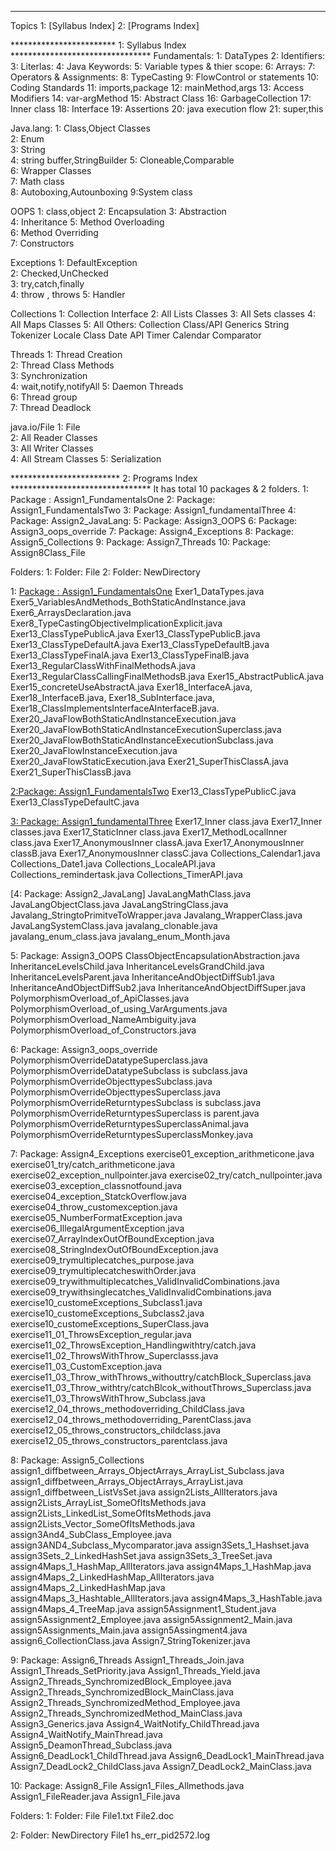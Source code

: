 ******************************************************************************
Topics
1: [Syllabus Index]
2: [Programs Index]

************************ 1: Syllabus Index ********************************
Fundamentals:
1: DataTypes
2: Identifiers:
3: Literlas: 
4: Java Keywords: 
5: Variable types & thier scope: 
6: Arrays:
7: Operators & Assignments: 
8: TypeCasting
9: FlowControl or statements
10: Coding Standards
11: imports,package
12: mainMethod,args
13: Access Modifiers 
14: var-argMethod 
15: Abstract Class
16: GarbageCollection 
17: Inner class
18: Interface
19: Assertions
20: java execution flow 
21: super,this

Java.lang:
1: Class,Object Classes          
2: Enum                                  
3: String                          
4: string buffer,StringBuilder
5: Cloneable,Comparable      
6: Wrapper Classes           
7: Math class                
8: Autoboxing,Autounboxing
9:System class 

OOPS
1: class,object
2: Encapsulation
3: Abstraction              
4: Inheritance
5: Method Overloading       
6: Method Overriding      
7: Constructors         

Exceptions
1: DefaultException             
2: Checked,UnChecked      
3: try,catch,finally      
4: throw , throws
5: Handler

Collections
1: Collection Interface
2: All Lists Classes
3: All Sets classes
4: All Maps Classes
5: All Others:
Collection Class/API
Generics
String Tokenizer
Locale Class
Date API
Timer
Calendar
Comparator

Threads
1: Thread Creation               
2: Thread Class Methods      
3: Synchronization     
4: wait,notify,notifyAll
5: Daemon Threads              
6: Thread group                     
7: Thread Deadlock

java.io/File
1: File                                         
2: All Reader Classes          
3: All Writer Classes       
4: All Stream Classes
5: Serialization

************************* 2: Programs Index ********************************
It has total 10 packages & 2 folders.
1: Package : Assign1_FundamentalsOne
2: Package: Assign1_FundamentalsTwo
3: Package: Assign1_fundamentalThree
4: Package: Assign2_JavaLang:
5: Package: Assign3_OOPS
6: Package: Assign3_oops_override
7: Package: Assign4_Exceptions
8: Package: Assign5_Collections
9: Package: Assign7_Threads
10: Package: Assign8Class_File

Folders:
1: Folder: File
2: Folder: NewDirectory

1: [Package : Assign1_FundamentalsOne](Javaassignment/src/Assign1_fundamentalsOne)
Exer1_DataTypes.java
Exer5_VariablesAndMethods_BothStaticAndInstance.java
Exer6_ArraysDeclaration.java
Exer8_TypeCastingObjectiveImplicationExplicit.java
Exer13_ClassTypePublicA.java
Exer13_ClassTypePublicB.java
Exer13_ClassTypeDefaultA.java
Exer13_ClassTypeDefaultB.java
Exer13_ClassTypeFinalA.java
Exer13_ClassTypeFinalB.java
Exer13_RegularClassWithFinalMethodsA.java
Exer13_RegularClassCallingFinalMethodsB.java
Exer15_AbstractPublicA.java
Exer15_concreteUseAbstractA.java
Exer18_InterfaceA.java, 
Exer18_InterfaceB.java, 
Exer18_SubInterface.java, 
Exer18_ClassImplementsInterfaceAInterfaceB.java.
Exer20_JavaFlowBothStaticAndInstanceExecution.java
Exer20_JavaFlowBothStaticAndInstanceExecutionSuperclass.java
Exer20_JavaFlowBothStaticAndInstanceExecutionSubclass.java
Exer20_JavaFlowInstanceExecution.java
Exer20_JavaFlowStaticExecution.java
Exer21_SuperThisClassA.java
Exer21_SuperThisClassB.java

[2:Package: Assign1_FundamentalsTwo](Javaassignment/src/Assign1_fundamentalsTwo)
Exer13_ClassTypePublicC.java
Exer13_ClassTypeDefaultC.java

[3: Package: Assign1_fundamentalThree](Javaassignment/src/Assign1_fundamentalsThree)
Exer17_Inner class.java
Exer17_Inner classes.java
Exer17_StaticInner class.java
Exer17_MethodLocalInner class.java
Exer17_AnonymousInner classA.java
Exer17_AnonymousInner classB.java
Exer17_AnonymousInner classC.java
Collections_Calendar1.java
Collections_Date1.java
Collections_LocaleAPI.java
Collections_remindertask.java
Collections_TimerAPI.java

[4: Package: Assign2_JavaLang]
JavaLangMathClass.java
JavaLangObjectClass.java
JavaLangStringClass.java
Javalang_StringtoPrimitveToWrapper.java
Javalang_WrapperClass.java
JavaLangSystemClass.java
javalang_clonable.java
javalang_enum_class.java
javalang_enum_Month.java

5: Package: Assign3_OOPS
ClassObjectEncapsulationAbstraction.java
InheritanceLevelsChild.java
InheritanceLevelsGrandChild.java
InheritanceLevelsParent.java
InheritanceAndObjectDiffSub1.java
InheritanceAndObjectDiffSub2.java
InheritanceAndObjectDiffSuper.java
PolymorphismOverload_of_ApiClasses.java
PolymorphismOverload_of_using_VarArguments.java
PolymorphismOverload_NameAmbiguity.java
PolymorphismOverload_of_Constructors.java

6: Package: Assign3_oops_override
PolymorphismOverrideDatatypeSuperclass.java
PolymorphismOverrideDatatypeSubclass is subclass.java
PolymorphismOverrideObjecttypesSubclass.java
PolymorphismOverrideObjecttypesSuperclass.java
PolymorphismOverrideReturntypesSubclass is subclass.java
PolymorphismOverrideReturntypesSuperclass is parent.java
PolymorphismOverrideReturntypesSuperclassAnimal.java
PolymorphismOverrideReturntypesSuperclassMonkey.java

7: Package: Assign4_Exceptions
exercise01_exception_arithmeticone.java
exercise01_try/catch_arithmeticone.java
exercise02_exception_nullpointer.java
exercise02_try/catch_nullpointer.java
exercise03_exception_classnotfound.java
exercise04_exception_StatckOverflow.java
exercise04_throw_customexception.java
exercise05_NumberFormatException.java
exercise06_IllegalArgumentException.java
exercise07_ArrayIndexOutOfBoundException.java
exercise08_StringIndexOutOfBoundException.java
exercise09_trymultiplecatches_purpose.java
exercise09_trymultiplecatcheswithOrder.java
exercise09_trywithmultiplecatches_ValidInvalidCombinations.java
exercise09_trywithsinglecatches_ValidInvalidCombinations.java
exercise10_customeExceptions_Subclass1.java
exercise10_customeExceptions_Subclass2.java
exercise10_customeExceptions_SuperClass.java
exercise11_01_ThrowsException_regular.java
exercise11_02_ThrowsException_Handlingwithtry/catch.java
exercise11_02_ThrowsWithThrow_Superclasss.java
exercise11_03_CustomException.java
exercise11_03_Throw_withThrows_withouttry/catchBlock_Superclass.java
exercise11_03_Throw_withtry/catchBlcok_withoutThrows_Superclass.java
exercise11_03_ThrowsWithThrow_Subclass.java
exercise12_04_throws_methodoverriding_ChildClass.java
exercise12_04_throws_methodoverriding_ParentClass.java
exercise12_05_throws_constructors_childclass.java
exercise12_05_throws_constructors_parentclass.java

8: Package: Assign5_Collections
assign1_diffbetween_Arrays_ObjectArrays_ArrayList_Subclass.java
assign1_diffbetween_Arrays_ObjectArrays_ArrayList.java
assign1_diffbetween_ListVsSet.java
assign2Lists_AllIterators.java
assign2Lists_ArrayList_SomeOfItsMethods.java
assign2Lists_LinkedList_SomeOfItsMethods.java
assign2Lists_Vector_SomeOfItsMethods.java
assign3And4_SubClass_Employee.java
assign3AND4_Subclass_Mycomparator.java
assign3Sets_1_Hashset.java
assign3Sets_2_LinkedHashSet.java
assign3Sets_3_TreeSet.java
assign4Maps_1_HashMap_AllIterators.java
assign4Maps_1_HashMap.java
assign4Maps_2_LinkedHashMap_AllIterators.java
assign4Maps_2_LinkedHashMap.java
assign4Maps_3_Hashtable_AllIterators.java
assign4Maps_3_HashTable.java
assign4Maps_4_TreeMap.java
assign5Assignment1_Student.java
assign5Assignment2_Employee.java
assign5Assignment2_Main.java
assign5Assignments_Main.java
assign5Assingment4.java
assign6_CollectionClass.java
Assign7_StringTokenizer.java

9: Package: Assign6_Threads
Assign1_Threads_Join.java
Assign1_Threads_SetPriority.java
Assign1_Threads_Yield.java
Assign2_Threads_SynchromizedBlock_Employee.java
Assign2_Threads_SynchromizedBlock_MainClass.java
Assign2_Threads_SynchromizedMethod_Employee.java
Assign2_Threads_SynchromizedMethod_MainClass.java
Assign3_Generics.java
Assign4_WaitNotify_ChildThread.java
Assign4_WaitNotify_MainThread.java
Assign5_DeamonThread_Subclass.java
Assign6_DeadLock1_ChildThread.java
Assign6_DeadLock1_MainThread.java
Assign7_DeadLock2_ChildClass.java
Assign7_DeadLock2_MainClass.java

10: Package: Assign8_File
Assign1_Files_Allmethods.java
Assign1_FileReader.java
Assign1_File.java

Folders:
1: Folder: File
File1.txt
File2.doc

2: Folder: NewDirectory
File1
hs_err_pid2572.log


